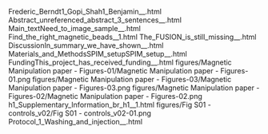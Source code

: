 Frederic_Berndt1_Gopi_Shah1_Benjamin__.html
Abstract_unreferenced_abstract_3_sentences__.html
Main_textNeed_to_image_sample__.html
Find_the_right_magnetic_beads__1.html
The_FUSION_is_still_missing__.html
DiscussionIn_summary_we_have_shown__.html
Materials_and_MethodsSPIM_setupSPIM_setup__.html
FundingThis_project_has_received_funding__.html
figures/Magnetic Manipulation paper - Figures-01/Magnetic Manipulation paper - Figures-01.png
figures/Magnetic Manipulation paper - Figures-03/Magnetic Manipulation paper - Figures-03.png
figures/Magnetic Manipulation paper - Figures-02/Magnetic Manipulation paper - Figures-02.png
h1_Supplementary_Information_br_h1__1.html
figures/Fig S01 - controls_v02/Fig S01 - controls_v02-01.png
Protocol_1_Washing_and_injection__.html